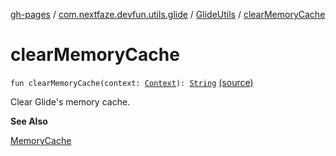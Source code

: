 [gh-pages](../../index.md) / [com.nextfaze.devfun.utils.glide](../index.md) / [GlideUtils](index.md) / [clearMemoryCache](./clear-memory-cache.md)

# clearMemoryCache

`fun clearMemoryCache(context: `[`Context`](https://developer.android.com/reference/android/content/Context.html)`): `[`String`](https://kotlinlang.org/api/latest/jvm/stdlib/kotlin/-string/index.html) [(source)](https://github.com/NextFaze/dev-fun/tree/master/devfun-util-glide/src/main/java/com/nextfaze/devfun/utils/glide/GlideUtils.kt#L57)

Clear Glide's memory cache.

**See Also**

[MemoryCache](#)

